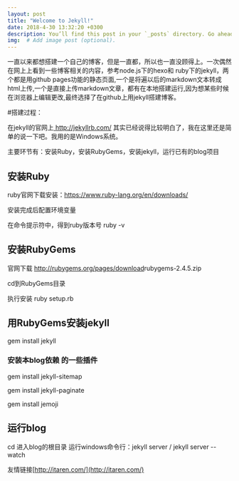 ```yaml
---
layout: post
title: "Welcome to Jekyll!"
date: 2018-4-30 13:32:20 +0300
description: You’ll find this post in your `_posts` directory. Go ahead and edit it and re-build the site to see your changes. # Add post description (optional)
img:  # Add image post (optional).
---
```

一直以来都想搭建一个自己的博客，但是一直都，所以也一直没顾得上。一次偶然在网上上看到一些博客相关的内容，参考node.js下的hexo和 ruby下的jekyll，两个都是用github pages功能的静态页面,一个是将遍以后的markdown文本转成html上传,一个是直接上传markdown文章，都有在本地搭建运行,因为想某些时候在浏览器上编辑更改,最终选择了在github上用jekyll搭建博客。

#搭建过程：

在jekyll的官网上[ <http://jekyllrb.com/>](http://jekyllrb.com/) 其实已经说得比较明白了，我在这里还是简单的说一下吧。我用的是Windows系统。  

主要环节有：安装Ruby，安装RubyGems，安装jekyll，运行已有的blog项目

## 安装Ruby

ruby官网下载安装：[<https://www.ruby-lang.org/en/downloads/>](<https://www.ruby-lang.org/en/downloads/>)

安装完成后配置环境变量

在命令提示符中，得到ruby版本号 ruby -v



## 安装RubyGems

官网下载 [<http://rubygems.org/pages/download>](http://rubygems.org/pages/download)rubygems-2.4.5.zip

cd到RubyGems目录

执行安装 ruby setup.rb



## 用RubyGems安装jekyll

gem install jekyll



### 安装本blog依赖 的一些插件

gem install jekyll-sitemap

gem install jekyll-paginate

gem install jemoji

## 运行blog

cd 进入blog的根目录 运行windows命令行：jekyll server / jekyll server --watch



友情链接[http://itaren.com/](http://itaren.com/)